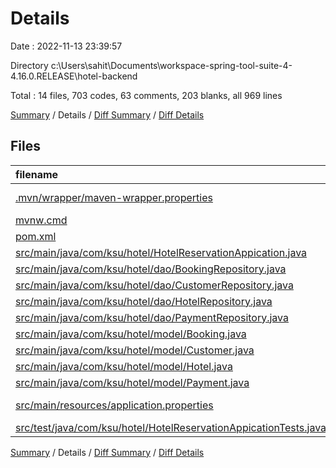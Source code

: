 # Details

Date : 2022-11-13 23:39:57

Directory c:\\Users\\sahit\\Documents\\workspace-spring-tool-suite-4-4.16.0.RELEASE\\hotel-backend

Total : 14 files,  703 codes, 63 comments, 203 blanks, all 969 lines

[Summary](results.md) / Details / [Diff Summary](diff.md) / [Diff Details](diff-details.md)

## Files
| filename | language | code | comment | blank | total |
| :--- | :--- | ---: | ---: | ---: | ---: |
| [.mvn/wrapper/maven-wrapper.properties](/.mvn/wrapper/maven-wrapper.properties) | Java Properties | 2 | 0 | 1 | 3 |
| [mvnw.cmd](/mvnw.cmd) | Batch | 102 | 51 | 36 | 189 |
| [pom.xml](/pom.xml) | XML | 47 | 0 | 4 | 51 |
| [src/main/java/com/ksu/hotel/HotelReservationAppication.java](/src/main/java/com/ksu/hotel/HotelReservationAppication.java) | Java | 44 | 0 | 11 | 55 |
| [src/main/java/com/ksu/hotel/dao/BookingRepository.java](/src/main/java/com/ksu/hotel/dao/BookingRepository.java) | Java | 7 | 0 | 8 | 15 |
| [src/main/java/com/ksu/hotel/dao/CustomerRepository.java](/src/main/java/com/ksu/hotel/dao/CustomerRepository.java) | Java | 5 | 0 | 5 | 10 |
| [src/main/java/com/ksu/hotel/dao/HotelRepository.java](/src/main/java/com/ksu/hotel/dao/HotelRepository.java) | Java | 0 | 7 | 1 | 8 |
| [src/main/java/com/ksu/hotel/dao/PaymentRepository.java](/src/main/java/com/ksu/hotel/dao/PaymentRepository.java) | Java | 3 | 0 | 3 | 6 |
| [src/main/java/com/ksu/hotel/model/Booking.java](/src/main/java/com/ksu/hotel/model/Booking.java) | Java | 68 | 0 | 8 | 76 |
| [src/main/java/com/ksu/hotel/model/Customer.java](/src/main/java/com/ksu/hotel/model/Customer.java) | Java | 53 | 0 | 8 | 61 |
| [src/main/java/com/ksu/hotel/model/Hotel.java](/src/main/java/com/ksu/hotel/model/Hotel.java) | Java | 0 | 5 | 1 | 6 |
| [src/main/java/com/ksu/hotel/model/Payment.java](/src/main/java/com/ksu/hotel/model/Payment.java) | Java | 3 | 0 | 3 | 6 |
| [src/main/resources/application.properties](/src/main/resources/application.properties) | Java Properties | 7 | 0 | 1 | 8 |
| [src/test/java/com/ksu/hotel/HotelReservationAppicationTests.java](/src/test/java/com/ksu/hotel/HotelReservationAppicationTests.java) | Java | 362 | 0 | 113 | 475 |

[Summary](results.md) / Details / [Diff Summary](diff.md) / [Diff Details](diff-details.md)